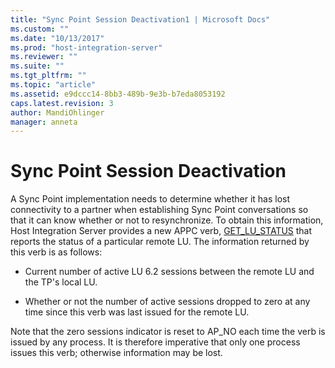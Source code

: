 ```yaml
---
title: "Sync Point Session Deactivation1 | Microsoft Docs"
ms.custom: ""
ms.date: "10/13/2017"
ms.prod: "host-integration-server"
ms.reviewer: ""
ms.suite: ""
ms.tgt_pltfrm: ""
ms.topic: "article"
ms.assetid: e9dccc14-8bb3-489b-9e3b-b7eda8053192
caps.latest.revision: 3
author: MandiOhlinger
manager: anneta
---
```

# Sync Point Session Deactivation
A Sync Point implementation needs to determine whether it has lost connectivity to a partner when establishing Sync Point conversations so that it can know whether or not to resynchronize. To obtain this information, Host Integration Server provides a new APPC verb, [GET_LU_STATUS](../Topic/GET_LU_STATUS1.md) that reports the status of a particular remote LU. The information returned by this verb is as follows:  
  
-   Current number of active LU 6.2 sessions between the remote LU and the TP's local LU.  
  
-   Whether or not the number of active sessions dropped to zero at any time since this verb was last issued for the remote LU.  
  
 Note that the zero sessions indicator is reset to AP_NO each time the verb is issued by any process. It is therefore imperative that only one process issues this verb; otherwise information may be lost.